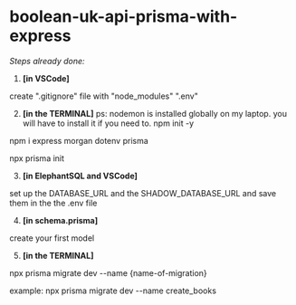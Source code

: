 # boolean-uk-api-prisma-with-express

*Steps already done:*

1) **[in VSCode]**

 create ".gitignore" file with "node_modules" ".env"

2) **[in the TERMINAL]** ps: nodemon is installed globally on my laptop. you will have to install it if you need to.
npm init -y

npm i express morgan dotenv prisma

npx prisma init

3) **[in ElephantSQL and VSCode]**

set up the DATABASE_URL and the SHADOW_DATABASE_URL and save them in the the .env file

4) **[in schema.prisma]**

create your first model

5) **[in the TERMINAL]**

npx prisma migrate dev --name {name-of-migration} 

example: npx prisma migrate dev --name create_books
    
    
    
